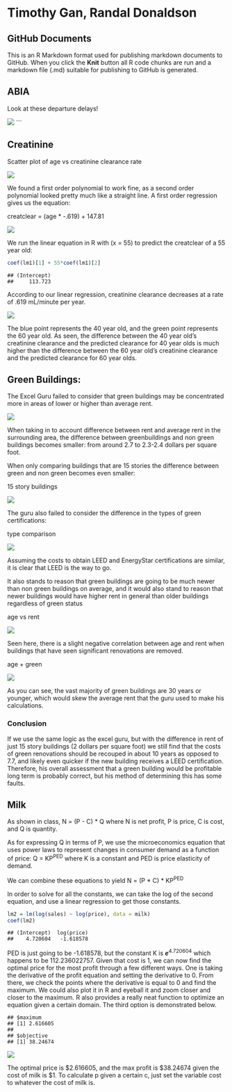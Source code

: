 Timothy Gan, Randal Donaldson
================

## GitHub Documents

This is an R Markdown format used for publishing markdown documents to
GitHub. When you click the **Knit** button all R code chunks are run and
a markdown file (.md) suitable for publishing to GitHub is generated.

## ABIA

Look at these departure delays\!

![](Exercise1_files/figure-gfm/ABIA-1.png)<!-- --> \`\`\`

## Creatinine

Scatter plot of age vs creatinine clearance rate

![](Exercise1_files/figure-gfm/creatinine1-1.png)<!-- -->

We found a first order polynomial to work fine, as a second order
polynomial looked pretty much like a straight line. A first order
regression gives us the equation:

creatclear = (age \* -.619) + 147.81

![](Exercise1_files/figure-gfm/creatinine2-1.png)<!-- -->

We run the linear equation in R with \(x = 55\) to predict the
creatclear of a 55 year old:

``` r
coef(lm1)[1] + 55*coef(lm1)[2]
```

    ## (Intercept) 
    ##     113.723

According to our linear regression, creatinine clearance decreases at a
rate of .619 mL/minute per year.

![](Exercise1_files/figure-gfm/creatinine4-1.png)<!-- -->

The blue point represents the 40 year old, and the green point
represents the 60 year old. As seen, the difference between the 40 year
old’s creatinine clearance and the predicted clearance for 40 year olds
is much higher than the difference between the 60 year old’s creatinine
clearance and the predicted clearance for 60 year olds.

## Green Buildings:

The Excel Guru failed to consider that green buildings may be
concentrated more in areas of lower or higher than average rent.

![](Exercise1_files/figure-gfm/diff-1.png)<!-- -->

When taking in to account difference between rent and average rent in
the surrounding area, the difference between greenbuildings and non
green buildings becomes smaller: from around 2.7 to 2.3-2.4 dollars per
square foot.

When only comparing buildings that are 15 stories the difference between
green and non green becomes even smaller:

15 story buildings

![](Exercise1_files/figure-gfm/diff_15_story-1.png)<!-- -->

The guru also failed to consider the difference in the types of green
certifications:

type comparison

![](Exercise1_files/figure-gfm/type_comparison-1.png)<!-- -->

Assuming the costs to obtain LEED and EnergyStar certifications are
similar, it is clear that LEED is the way to go.

It also stands to reason that green buildings are going to be much newer
than non green buildings on average, and it would also stand to reason
that newer buildings would have higher rent in general than older
buildings regardless of green status

age vs rent

![](Exercise1_files/figure-gfm/age_rent-1.png)<!-- -->

Seen here, there is a slight negative correlation between age and rent
when buildings that have seen significant renovations are removed.

age + green

![](Exercise1_files/figure-gfm/age_green-1.png)<!-- -->

As you can see, the vast majority of green buildings are 30 years or
younger, which would skew the average rent that the guru used to make
his calculations.

### Conclusion

If we use the same logic as the excel guru, but with the difference in
rent of just 15 story buildings (2 dollars per square foot) we still
find that the costs of green renovations should be recouped in about 10
years as opposed to 7.7, and likely even quicker if the new building
receives a LEED certification. Therefore, his overall assessment that a
green building would be profitable long term is probably correct, but
his method of determining this has some faults.

## Milk

As shown in class, N = (P - C) \* Q where N is net profit, P is price, C
is cost, and Q is quantity.

As for expressing Q in terms of P, we use the microeconomics equation
that uses power laws to represent changes in consumer demand as a
function of price: Q = KP<sup>PED</sup> where K is a constant and PED is
price elasticity of demand.

We can combine these equations to yield N = (P \* C) \* KP<sup>PED</sup>

In order to solve for all the constants, we can take the log of the
second equation, and use a linear regression to get those constants.

``` r
lm2 = lm(log(sales) ~ log(price), data = milk)
coef(lm2)
```

    ## (Intercept)  log(price) 
    ##    4.720604   -1.618578

PED is just going to be -1.618578, but the constant K is
***e***<sup>4.720604</sup> which happens to be 112.236022757. Given that
cost is 1, we can now find the optimal price for the most profit through
a few different ways. One is taking the derivative of the profit
equation and setting the derivative to 0. From there, we check the
points where the derivative is equal to 0 and find the maximum. We could
also plot it in R and eyeball it and zoom closer and closer to the
maximum. R also provides a really neat function to optimize an equation
given a certain domain. The third option is demonstrated below.

    ## $maximum
    ## [1] 2.616605
    ## 
    ## $objective
    ## [1] 38.24674

![](Exercise1_files/figure-gfm/milk2-1.png)<!-- -->

The optimal price is $2.616605, and the max profit is $38.24674 given
the cost of milk is $1. To calculate p given a certain c, just set the
variable cost to whatever the cost of milk is.
